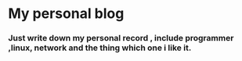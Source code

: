 My personal blog
=====
### Just write down my personal record , include  programmer ,linux, network and the thing which one i like it.
